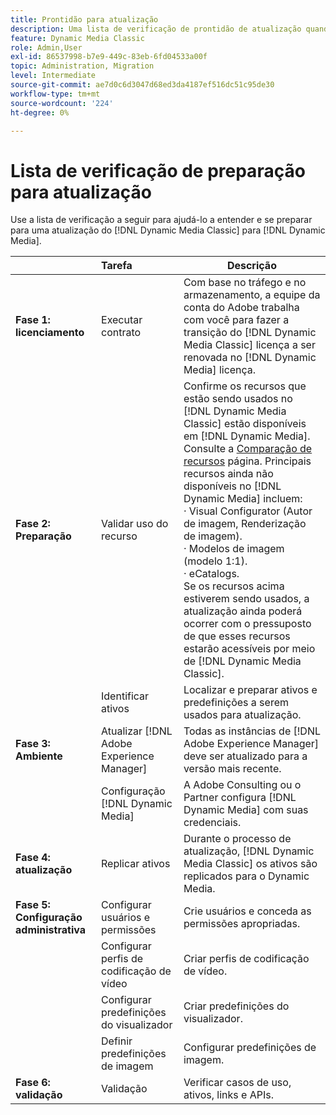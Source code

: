 ```yaml
---
title: Prontidão para atualização
description: Uma lista de verificação de prontidão de atualização quando você deseja avançar de [!DNL Adobe Dynamic Media Classic] para [!DNL Dynamic Media] em [!DNL Adobe Experience Manager].
feature: Dynamic Media Classic
role: Admin,User
exl-id: 86537998-b7e9-449c-83eb-6fd04533a00f
topic: Administration, Migration
level: Intermediate
source-git-commit: ae7d0c6d3047d68ed3da4187ef516dc51c95de30
workflow-type: tm+mt
source-wordcount: '224'
ht-degree: 0%

---
```


# Lista de verificação de preparação para atualização

Use a lista de verificação a seguir para ajudá-lo a entender e se preparar para uma atualização do [!DNL Dynamic Media Classic] para [!DNL Dynamic Media].

|  | Tarefa | Descrição |
| :--- | :--- | --- |
| **Fase 1: licenciamento** | Executar contrato | Com base no tráfego e no armazenamento, a equipe da conta do Adobe trabalha com você para fazer a transição do [!DNL Dynamic Media Classic] licença a ser renovada no [!DNL Dynamic Media] licença. |
| **Fase 2: Preparação** | Validar uso do recurso | Confirme os recursos que estão sendo usados no [!DNL Dynamic Media Classic] estão disponíveis em [!DNL Dynamic Media]. Consulte a [Comparação de recursos](/help/using/upgrade-feature-comparison.md) página. Principais recursos ainda não disponíveis no [!DNL Dynamic Media] incluem:<br>· Visual Configurator (Autor de imagem, Renderização de imagem).<br>· Modelos de imagem (modelo 1:1).<br>· eCatalogs.<br>Se os recursos acima estiverem sendo usados, a atualização ainda poderá ocorrer com o pressuposto de que esses recursos estarão acessíveis por meio de [!DNL Dynamic Media Classic]. |
|   | Identificar ativos | Localizar e preparar ativos e predefinições a serem usados para atualização. |
| **Fase 3: Ambiente** | Atualizar [!DNL Adobe Experience Manager] | Todas as instâncias de [!DNL Adobe Experience Manager] deve ser atualizado para a versão mais recente. |
|   | Configuração [!DNL Dynamic Media] | A Adobe Consulting ou o Partner configura [!DNL Dynamic Media] com suas credenciais. |
| **Fase 4: atualização** | Replicar ativos | Durante o processo de atualização, [!DNL Dynamic Media Classic] os ativos são replicados para o Dynamic Media. |
| **Fase 5: Configuração administrativa** | Configurar usuários e permissões | Crie usuários e conceda as permissões apropriadas. |
|   | Configurar perfis de codificação de vídeo | Criar perfis de codificação de vídeo. |
|   | Configurar predefinições do visualizador | Criar predefinições do visualizador. |
|   | Definir predefinições de imagem | Configurar predefinições de imagem. |
| **Fase 6: validação** | Validação | Verificar casos de uso, ativos, links e APIs. |
